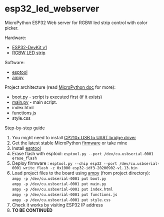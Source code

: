# esp32_led_webserver
MicroPython ESP32 Web server for RGBW led strip control with color picker.

Hardware:
 - [ESP32-DevKit v1](https://www.espressif.com/en/products/devkits/esp32-devkitc/overview)
 - [RGBW LED strip](https://aliexpress.ru/item/32476317187.html)
 
Software:
  - [esptool](https://github.com/espressif/esptool/)
  - [ampy](https://github.com/scientifichackers/ampy)

Project architecture (read [MicroPython doc](http://docs.micropython.org/en/latest/esp32/quickref.html) for more):
 - [boot.py](https://github.com/TurboKach/esp32_led_webserver/blob/master/boot.py) - script is executed first (if it exists) 
 - [main.py](https://github.com/TurboKach/esp32_led_webserver/blob/master/main.py) - main script.  
 - index.html
 - functions.js
 - style.css
 
Step-by-step guide  

1. You might need to install [CP210x USB to UART bridge driver](https://www.silabs.com/developers/usb-to-uart-bridge-vcp-drivers)
2. Get the latest stable MicroPython [firmware](https://micropython.org/download/esp32/)  or take mine
3. Install [esptool](https://github.com/espressif/esptool)
4. Erase flash with esptool: `esptool.py --port /dev/cu.usbserial-0001 erase_flash`  
5. Deploy firmware : `esptool.py --chip esp32 --port /dev/cu.usbserial-0001 write_flash -z 0x1000 esp32-idf3-20200902-v1.13.bin`  
6. Load project files to the board using [ampy](https://github.com/scientifichackers/ampy) (from project directory):  
`ampy -p /dev/cu.usbserial-0001 put boot.py`  
`ampy -p /dev/cu.usbserial-0001 put main.py`  
`ampy -p /dev/cu.usbserial-0001 put index.html`  
`ampy -p /dev/cu.usbserial-0001 put functions.js`  
`ampy -p /dev/cu.usbserial-0001 put style.css`  
7. Check it works by visiting ESP32 IP address  
8. **TO BE CONTINUED**
